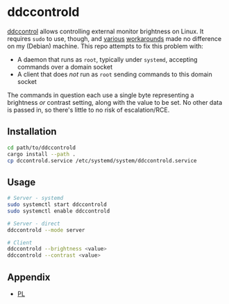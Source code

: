 # ddccontrold

[ddccontrol](https://github.com/ddccontrol/ddccontrol) allows controlling external monitor brightness on Linux. It requires `sudo` to use, though, and [various](https://frdmtoplay.com/using-ddccontrol-as-a-non-root-user/) [workarounds](https://github.com/ddccontrol/ddccontrol/issues/5) made no difference on my (Debian) machine. This repo attempts to fix this problem with:

- A daemon that runs as `root`, typically under `systemd`, accepting commands over a domain socket
- A client that does _not_ run as `root` sending commands to this domain socket

The commands in question each use a single byte representing a brightness _or_ contrast setting, along with the value to be set. No other data is passed in, so there's little to no risk of escalation/RCE.

## Installation

```bash
cd path/to/ddccontrold
cargo install --path .
cp dccontrold.service /etc/systemd/system/ddccontrold.service
```

## Usage

```bash
# Server - systemd
sudo systemctl start ddccontrold
sudo systemctl enable ddccontrold

# Server - direct
ddccontrold --mode server

# Client
ddccontrold --brightness <value>
ddccontrold --contrast <value>
```

## Appendix

- [PL](http://192.168.1.8:9999)
